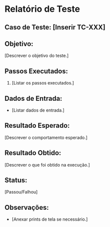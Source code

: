 # Relatório de Teste

## Caso de Teste: [Inserir TC-XXX]
## Objetivo:
[Descrever o objetivo do teste.]

## Passos Executados:
1. [Listar os passos executados.]

## Dados de Entrada:
- [Listar dados de entrada.]

## Resultado Esperado:
[Descrever o comportamento esperado.]

## Resultado Obtido:
[Descrever o que foi obtido na execução.]

## Status:
[Passou/Falhou]

## Observações:
- [Anexar prints de tela se necessário.]
